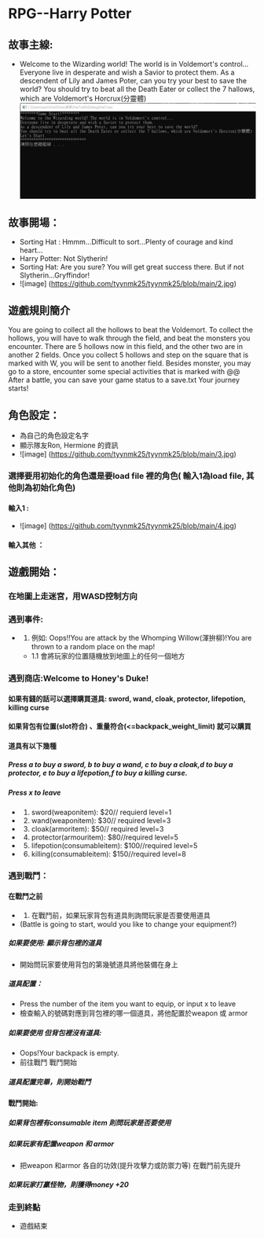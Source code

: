 # RPG--Harry Potter
## 故事主線:
- Welcome to the Wizarding world! The world is in Voldemort's control...
  Everyone live in desperate and wish a Savior to protect them.
  As a descendent of Lily and James Poter, can you try your best to save the world?
  You should try to beat all the Death Eater or collect the 7 hallows, which are Voldemort's Horcrux(分靈體)
  ![image](https://github.com/tyynmk25/tyynmk25/blob/main/1.jpg)
## 故事開場：
- Sorting Hat : Hmmm...Difficult to sort...Plenty of courage and kind heart...
- Harry Potter: Not Slytherin!
- Sorting Hat: Are you sure? You will get great success there. But if not Slytherin...Gryffindor!
- ![image] (https://github.com/tyynmk25/tyynmk25/blob/main/2.jpg)
## 遊戲規則簡介
  You are going to collect all the hollows to beat the Voldemort.
	To collect the hollows, you will have to walk through the field, and beat the monsters you encounter.
	There are 5 hollows now in this field, and the other two are in another 2 fields.
	Once you collect 5 hollows and step on the square that is marked with W, you will be sent to another field.
	Besides monster, you may go to a store, encounter some special activities that is marked with @@
	After a battle, you can save your game status to a save.txt
	Your journey starts!
## 角色設定：
- 為自己的角色設定名字
- 顯示隊友Ron, Hermione 的資訊
- ![image]  (https://github.com/tyynmk25/tyynmk25/blob/main/3.jpg)
### 選擇要用初始化的角色還是要load file 裡的角色( 輸入1為load file, 其他則為初始化角色) 
#### 輸入1 :
- ![image]  (https://github.com/tyynmk25/tyynmk25/blob/main/4.jpg)
#### 輸入其他 ：

## 遊戲開始：
### 在地圖上走迷宮，用WASD控制方向
### 遇到事件:
- 1. 例如: Oops!!You are attack by the Whomping Willow(渾拚柳)!You are thrown to a random place on the map!
   - 1.1 會將玩家的位置隨機放到地圖上的任何一個地方
### 遇到商店:Welcome to Honey's Duke!
#### 如果有錢的話可以選擇購買道具: sword, wand, cloak, protector, lifepotion, killing curse
#### 如果背包有位置(slot符合) 、重量符合(<=backpack_weight_limit) 就可以購買
#### 道具有以下幾種
##### Press a to buy a sword, b to buy a wand, c to buy a cloak,d to buy a protector, e to buy a lifepotion,f to buy a killing curse.
##### Press x to leave
- 1. sword(weaponitem): $20// requierd level=1 
- 2. wand(weaponitem): $30// required level=3 
- 3. cloak(armoritem): $50// required level=3
- 4. protector(armouritem): $80//required level=5
- 5. lifepotion(consumableitem): $100//required level=5
- 6. killing(consumableitem): $150//required level=8

### 遇到戰鬥：
#### 在戰鬥之前
- 1. 在戰鬥前，如果玩家背包有道具則詢問玩家是否要使用道具
- (Battle is going to start, would you like to change your equipment?)
##### 如果要使用: 顯示背包裡的道具
- 開始問玩家要使用背包的第幾號道具將他裝備在身上
##### 道具配置：
- Press the number of the item you want to equip, or input x to leave
- 檢查輸入的號碼對應到背包裡的哪一個道具，將他配置於weapon 或 armor
##### 如果要使用 但背包裡沒有道具:
- Oops!Your backpack is empty.
- 前往戰鬥 戰鬥開始

##### 道具配置完畢，則開始戰鬥
#### 戰鬥開始:
##### 如果背包裡有consumable item 則問玩家是否要使用
##### 如果玩家有配置weapon 和 armor 
- 把weapon 和armor 各自的功效(提升攻擊力或防禦力等) 在戰鬥前先提升
##### 如果玩家打贏怪物，則獲得money +20
### 走到終點
- 遊戲結束 


<!---
tyynmk25/tyynmk25 is a ✨ special ✨ repository because its `README.md` (this file) appears on your GitHub profile.
You can click the Preview link to take a look at your changes.
--->
